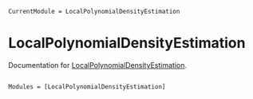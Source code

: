 ```@meta
CurrentModule = LocalPolynomialDensityEstimation
```

# LocalPolynomialDensityEstimation

Documentation for [LocalPolynomialDensityEstimation](https://github.com/pnavaro/LocalPolynomialDensityEstimation.jl).

```@index
```

```@autodocs
Modules = [LocalPolynomialDensityEstimation]
```
